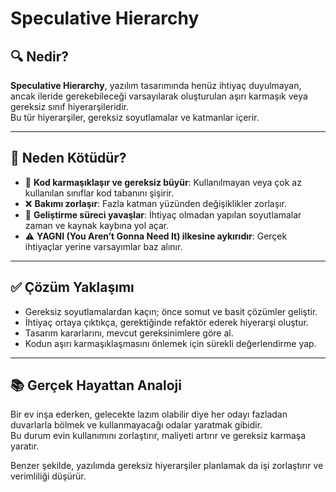 # Speculative Hierarchy

## 🔍 Nedir?

**Speculative Hierarchy**, yazılım tasarımında henüz ihtiyaç duyulmayan, ancak ileride gerekebileceği varsayılarak oluşturulan aşırı karmaşık veya gereksiz sınıf hiyerarşileridir.  
Bu tür hiyerarşiler, gereksiz soyutlamalar ve katmanlar içerir.

---

## 🚫 Neden Kötüdür?

- 🧩 **Kod karmaşıklaşır ve gereksiz büyür**: Kullanılmayan veya çok az kullanılan sınıflar kod tabanını şişirir.
- ❌ **Bakımı zorlaşır**: Fazla katman yüzünden değişiklikler zorlaşır.
- 🐢 **Geliştirme süreci yavaşlar**: İhtiyaç olmadan yapılan soyutlamalar zaman ve kaynak kaybına yol açar.
- ⚠️ **YAGNI (You Aren’t Gonna Need It) ilkesine aykırıdır**: Gerçek ihtiyaçlar yerine varsayımlar baz alınır.

---

## ✅ Çözüm Yaklaşımı

- Gereksiz soyutlamalardan kaçın; önce somut ve basit çözümler geliştir.
- İhtiyaç ortaya çıktıkça, gerektiğinde refaktör ederek hiyerarşi oluştur.
- Tasarım kararlarını, mevcut gereksinimlere göre al.
- Kodun aşırı karmaşıklaşmasını önlemek için sürekli değerlendirme yap.

---

## 📚 Gerçek Hayattan Analoji

Bir ev inşa ederken, gelecekte lazım olabilir diye her odayı fazladan duvarlarla bölmek ve kullanmayacağı odalar yaratmak gibidir.  
Bu durum evin kullanımını zorlaştırır, maliyeti artırır ve gereksiz karmaşa yaratır.

Benzer şekilde, yazılımda gereksiz hiyerarşiler planlamak da işi zorlaştırır ve verimliliği düşürür.
